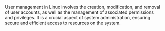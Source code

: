 

User management in Linux involves the creation, modification, and removal of user accounts, as well as the management of associated permissions and privileges. It is a crucial aspect of system administration, ensuring secure and efficient access to resources on the system.
